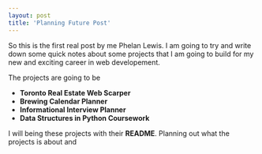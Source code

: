```yaml
---
layout: post
title: 'Planning Future Post'
---
```


So this is the first real post by me Phelan Lewis. I am going to try and write down some quick notes about some projects that I am going to build for my new and exciting career in web developement. 

The projects are going to be

* **Toronto Real Estate Web Scarper**
* **Brewing Calendar Planner**
* **Informational Interview Planner**
* **Data Structures in Python Coursework**

I will being these projects with their **README**. Planning out what the projects is about and 